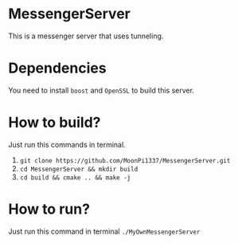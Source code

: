# MessengerServer
This is a messenger server that uses tunneling.  
# Dependencies
You need to install `boost` and `OpenSSL` to build this server.
# How to build?
Just run this commands in terminal.  
1. `git clone https://github.com/MoonPi1337/MessengerServer.git`
2. `cd MessengerServer && mkdir build`
3. `cd build && cmake .. && make -j`
# How to run?
Just run this command in terminal `./MyOwnMessengerServer`
